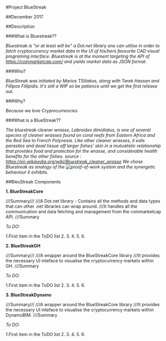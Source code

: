 #Project BlueStreak

##December 2017

##Description

###What is Bluestreak??

*Bluestreak is "or at least will be" a Dot.net library one can utilise in order to fetch cryptocurrency market data in the UI of his/hers favourite CAD visual programing interface. Bluestreak is at the moment targeting the API of https://coinmarketcap.com/ and yields market data as JSON format.*

###Who?

*BlueStreak was initiated by Marios TSiliakos, along with Tarek Hassan and Fillipos Fillipidis.
It's still a WIP so be patience until we get the first release out.*

###Why?

*Because we love Cryprocurrencies*

###What is a BlueStreak??

*The bluestreak cleaner wrasse, Labroides dimidiatus, is one of several species of cleaner wrasses found on coral reefs from Eastern Africa and the Red Sea to French Polynesia. Like other cleaner wrasses, it eats parasites and dead tissue off larger fishes' skin in a mutualistic relationship that provides food and protection for the wrasse, and considerable health benefits for the other fishes.
source : https://en.wikipedia.org/wiki/Bluestreak_cleaner_wrasse
We chose Bluestreak as analogy of the ![proof-of-work](https://en.wikipedia.org/wiki/Proof-of-work_system) system and the synergetic behaviour it exhibits.*


##BleuStreak Components

**1. BlueStreakCore**

///Summary///
///A Dot.net library - Contains all the methods and data types that can other .net libraries can wrap around.
///It handles all the communication and data fetching and management from the coinmarketcap API.
///Summary

*To DO:*

 1.First item in the ToDO list
 2.
 3.
 4.
 5.
 6.





**2. BlueStreakGH**

///Summary///
///A wrapper around the BlueStreakCore library
///It provides the necessary UI inteface to visualise the cryptocurrency markets within GH.
///Summary

*To DO:*

 1.First item in the ToDO list
 2.
 3.
 4.
 5.
 6.


**3. BlueStreakDynamo**

///Summary///
///A wrapper around the BlueStreakCore library
///It provides the necessary UI inteface to visualise the cryptocurrency markets within DynamoBIM.
///Summary

*To DO:*

 1.First item in the ToDO list
 2.
 3.
 4.
 5.
 6.

